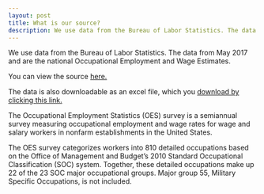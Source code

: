 ```yaml
---
layout: post
title: What is our source?
description: We use data from the Bureau of Labor Statistics. The data from May 2017 and are the national Occupational Employment and Wage Estimates.
---
```


We use data from the Bureau of Labor Statistics. The data from May 2017 and are the national Occupational Employment and Wage Estimates.

You can view the source [here.](https://www.bls.gov/oes/current/oes_nat.htm)

The data is also downloadable as an excel file, which you <a href="https://www.bls.gov/oes/special.requests/oesm17nat.zip" download>download by clicking this link.</a>

The Occupational Employment Statistics (OES) survey is a semiannual survey measuring occupational employment and wage rates for wage and salary workers in nonfarm establishments in the United States.

The OES survey categorizes workers into 810 detailed occupations based on the Office of Management and Budget’s 2010 Standard Occupational Classification (SOC) system. Together, these detailed occupations make up 22 of the 23 SOC major occupational groups. Major group 55, Military Specific Occupations, is not included.
